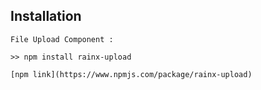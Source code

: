 ## Installation
    
    File Upload Component :

    >> npm install rainx-upload

    [npm link](https://www.npmjs.com/package/rainx-upload)
    